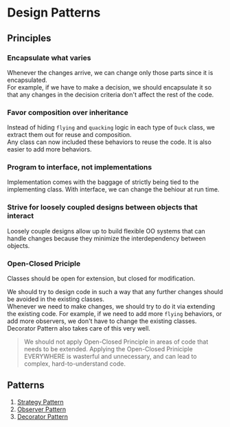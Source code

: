 # Design Patterns

## Principles

### Encapsulate what varies
Whenever the changes arrive, we can change only those parts since it is encapsulated.  
For example, if we have to make a decision, we should encapsulate it so that any changes in the decision criteria don't affect the rest of the code.  

### Favor composition over inheritance
Instead of hiding `flying` and `quacking` logic in each type of `Duck` class, we extract them out for reuse and composition.  
Any class can now included these behaviors to reuse the code. It is also easier to add more behaviors.  

### Program to interface, not implementations
Implementation comes with the baggage of strictly being tied to the implementing class. With interface, we can change the behiour at run time.

### Strive for loosely coupled designs between objects that interact

Loosely couple designs allow up to build flexible OO systems that can handle changes because they minimize the interdependency between objects.

### Open-Closed Priciple

Classes should be open for extension, but closed for modification.  

We should try to design code in such a way that any further changes should be avoided in the existing classes.  
Whenever we need to make changes, we should try to do it via extending the existing code. For example, if we need to add more `flying` behaviors, or add more observers, we don't have to change the existing classes.  
Decorator Pattern also takes care of this very well.  

> We should not apply Open-Closed Principle in areas of code that needs to be extended. Applying the Open-Closed Priniciple EVERYWHERE is wasterful and unnecessary, and can lead to complex, hard-to-understand code.

## Patterns

1. [Strategy Pattern](./01.%20Strategy%20Pattern/)
2. [Observer Pattern](./02.%20Observer%20Pattern/)
2. [Decorator Pattern](./03.%20Decorator%20Pattern/)